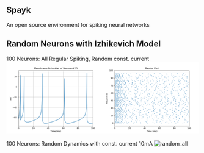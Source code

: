 ## Spayk
An open source environment for spiking neural networks

## Random Neurons with Izhikevich Model
100 Neurons: All Regular Spiking, Random const. current
![random_regular](https://github.com/aggelen/spayk/blob/master/Static/random_regular.png)

100 Neurons: Random Dynamics with const. current 10mA
![random_all](https://github.com/aggelen/spayk/blob/master/Static/random_dynamics.jpg.png)
